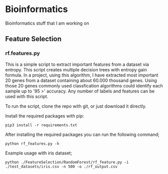 # Bioinformatics
Bioinformatics stuff that I am working on


## Feature Selection

### rf.features.py

This is a simple script to extract important features from a dataset via entropy. This script creates multiple decision trees with entropy gain formula. In a project, using this algorithm, I have extracted most important 20 genes from a dataset containing about 60.000 thousand genes. Using those 20 genes commonly used classfication algorithms could identify each sample up to '95 >' accuracy. Any number of labels and features can be used with this script.

To run the script, clone the repo with git, or just download it directly. 

Install the required packages with pip:

```
pip3 install -r requirements.txt
```

After installing the required packages you can run the following command;
```
python rf_features.py -h
```

Example usage with iris dataset;
```
python ./FeatureSelection/RandomForest/rf_feature.py -i ./test_datasets/iris.csv -n 500 -o ./rf_output.csv
```



